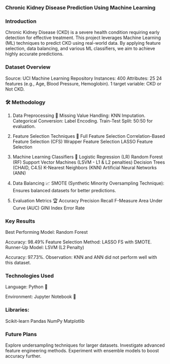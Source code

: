### Chronic Kidney Disease Prediction Using Machine Learning
### Introduction
Chronic Kidney Disease (CKD) is a severe health condition requiring early detection for effective treatment. This project leverages Machine Learning (ML) techniques to predict CKD using real-world data. By applying feature selection, data balancing, and various ML classifiers, we aim to achieve highly accurate predictions.

### Dataset Overview
Source: UCI Machine Learning Repository
Instances: 400
Attributes: 25
24 features (e.g., Age, Blood Pressure, Hemoglobin).
1 target variable: CKD or Not CKD.
### 🛠️ Methodology

1. Data Preprocessing 🚀
Missing Value Handling: KNN Imputation.
Categorical Conversion: Label Encoding.
Train-Test Split: 50:50 for evaluation.

2. Feature Selection Techniques 🧪
Full Feature Selection
Correlation-Based Feature Selection (CFS)
Wrapper Feature Selection
LASSO Feature Selection

3. Machine Learning Classifiers 🤖
Logistic Regression (LR)
Random Forest (RF)
Support Vector Machines (LSVM - L1 & L2 penalties)
Decision Trees (CHAID, C4.5)
K-Nearest Neighbors (KNN)
Artificial Neural Networks (ANN)

4. Data Balancing 📈
SMOTE (Synthetic Minority Oversampling Technique): Ensures balanced datasets for better predictions.

5. Evaluation Metrics 🏆
Accuracy
Precision
Recall
F-Measure
Area Under Curve (AUC)
GINI Index
Error Rate

### Key Results
Best Performing Model: Random Forest

Accuracy: 98.49%
Feature Selection Method: LASSO FS with SMOTE.
Runner-Up Model: LSVM (L2 Penalty)

Accuracy: 97.73%.
Observation: KNN and ANN did not perform well with this dataset.

### Technologies Used
Language: Python 🐍

Environment: Jupyter Notebook 📒 

### Libraries:
Scikit-learn
Pandas
NumPy
Matplotlib

### Future Plans
Explore undersampling techniques for larger datasets.
Investigate advanced feature engineering methods.
Experiment with ensemble models to boost accuracy further.

